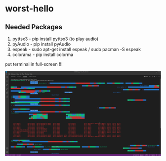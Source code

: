 # worst-hello


Needed Packages
---------------
1. pyttsx3  - pip install pyttsx3 (to play audio)
2. pyAudio  - pip install pyAudio
3. espeak   - sudo apt-get install espeak / sudo pacman -S espeak
4. colorama - pip install colorma

put terminal in full-screen !!!

<img src="helloWorld.png" alt="Example">

